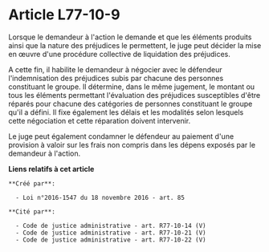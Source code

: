 # Article L77-10-9

Lorsque le demandeur à l'action le demande et que les éléments produits ainsi que la nature des préjudices le permettent, le
juge peut décider la mise en œuvre d'une procédure collective de liquidation des préjudices.

A cette fin, il habilite le demandeur à négocier avec le défendeur l'indemnisation des préjudices subis par chacune des
personnes constituant le groupe. Il détermine, dans le même jugement, le montant ou tous les éléments permettant l'évaluation
des préjudices susceptibles d'être réparés pour chacune des catégories de personnes constituant le groupe qu'il a défini. Il
fixe également les délais et les modalités selon lesquels cette négociation et cette réparation doivent intervenir.

Le juge peut également condamner le défendeur au paiement d'une provision à valoir sur les frais non compris dans les dépens
exposés par le demandeur à l'action.

**Liens relatifs à cet article**

	**Créé par**:

	  - Loi n°2016-1547 du 18 novembre 2016 - art. 85

	**Cité par**:

	  - Code de justice administrative - art. R77-10-14 (V)
	  - Code de justice administrative - art. R77-10-21 (V)
	  - Code de justice administrative - art. R77-10-22 (V)
